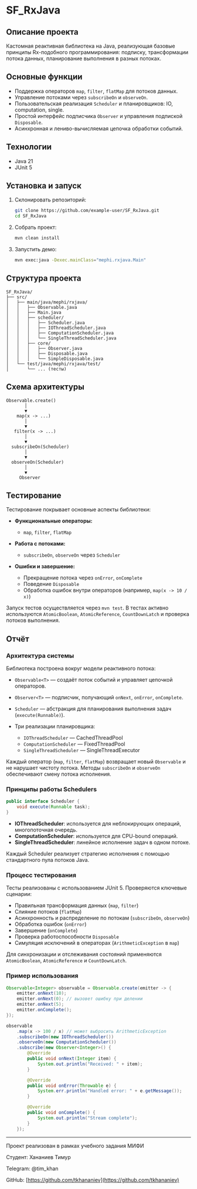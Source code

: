 # SF\_RxJava

## Описание проекта

Кастомная реактивная библиотека на Java, реализующая базовые принципы Rx-подобного программирования: подписку, трансформации потока данных, планирование выполнения в разных потоках.

## Основные функции

* Поддержка операторов `map`, `filter`, `flatMap` для потоков данных.
* Управление потоками через `subscribeOn` и `observeOn`.
* Пользовательская реализация `Scheduler` и планировщиков: IO, computation, single.
* Простой интерфейс подписчика `Observer` и управления подпиской `Disposable`.
* Асинхронная и лениво-вычисляемая цепочка обработки событий.

## Технологии

* Java 21
* JUnit 5

## Установка и запуск

1. Склонировать репозиторий:

   ```bash
   git clone https://github.com/example-user/SF_RxJava.git
   cd SF_RxJava
   ```
2. Собрать проект:

   ```bash
   mvn clean install
   ```
3. Запустить демо:

   ```bash
   mvn exec:java -Dexec.mainClass="mephi.rxjava.Main"
   ```

## Структура проекта

```plaintext
SF_RxJava/
├── src/
│   ├── main/java/mephi/rxjava/
│   │   ├── Observable.java
│   │   ├── Main.java
│   │   ├── scheduler/
│   │   │   ├── Scheduler.java
│   │   │   ├── IOThreadScheduler.java
│   │   │   ├── ComputationScheduler.java
│   │   │   └── SingleThreadScheduler.java
│   │   ├── core/
│   │   │   ├── Observer.java
│   │   │   ├── Disposable.java
│   │   │   └── SimpleDisposable.java
│   └── test/java/mephi/rxjava/test/
│       └── ... (тесты)
```

## Схема архитектуры

```plaintext
Observable.create()
       │
       ▼
    map(x -> ...)
       │
       ▼
   filter(x -> ...)
       │
       ▼
  subscribeOn(Scheduler)
       │
       ▼
  observeOn(Scheduler)
       │
       ▼
     Observer
```

## Тестирование

Тестирование покрывает основные аспекты библиотеки:

* **Функциональные операторы:**

  * `map`, `filter`, `flatMap`
* **Работа с потоками:**

  * `subscribeOn`, `observeOn` через `Scheduler`
* **Ошибки и завершение:**

  * Прекращение потока через `onError`, `onComplete`
  * Поведение `Disposable`
  * Обработка ошибок внутри операторов (например, `map(x -> 10 / x)`)

Запуск тестов осуществляется через `mvn test`. В тестах активно используются `AtomicBoolean`, `AtomicReference`, `CountDownLatch` и проверка потоков выполнения.

## Отчёт

### Архитектура системы

Библиотека построена вокруг модели реактивного потока:

* `Observable<T>` — создаёт поток событий и управляет цепочкой операторов.
* `Observer<T>` — подписчик, получающий `onNext`, `onError`, `onComplete`.
* `Scheduler` — абстракция для планирования выполнения задач (`execute(Runnable)`).
* Три реализации планировщика:

  * `IOThreadScheduler` — CachedThreadPool
  * `ComputationScheduler` — FixedThreadPool
  * `SingleThreadScheduler` — SingleThreadExecutor

Каждый оператор (`map`, `filter`, `flatMap`) возвращает новый `Observable` и не нарушает чистоту потока. Методы `subscribeOn` и `observeOn` обеспечивают смену потока исполнения.

### Принципы работы Schedulers

```java
public interface Scheduler {
    void execute(Runnable task);
}
```

* **IOThreadScheduler**: используется для неблокирующих операций, многопоточная очередь.
* **ComputationScheduler**: используется для CPU-bound операций.
* **SingleThreadScheduler**: линейное исполнение задач в одном потоке.

Каждый Scheduler реализует стратегию исполнения с помощью стандартного пула потоков Java.

### Процесс тестирования

Тесты реализованы с использованием JUnit 5. Проверяются ключевые сценарии:

* Правильная трансформация данных (`map`, `filter`)
* Слияние потоков (`flatMap`)
* Асинхронность и распределение по потокам (`subscribeOn`, `observeOn`)
* Обработка ошибок (`onError`)
* Завершение (`onComplete`)
* Проверка работоспособности `Disposable`
* Симуляция исключений в операторах (`ArithmeticException` в `map`)

Для синхронизации и отслеживания состояний применяются `AtomicBoolean`, `AtomicReference` и `CountDownLatch`.

### Пример использования

```java
Observable<Integer> observable = Observable.create(emitter -> {
    emitter.onNext(10);
    emitter.onNext(0); // вызовет ошибку при делении
    emitter.onNext(5);
    emitter.onComplete();
});

observable
    .map(x -> 100 / x) // может выбросить ArithmeticException
    .subscribeOn(new IOThreadScheduler())
    .observeOn(new ComputationScheduler())
    .subscribe(new Observer<Integer>() {
        @Override
        public void onNext(Integer item) {
            System.out.println("Received: " + item);
        }

        @Override
        public void onError(Throwable e) {
            System.err.println("Handled error: " + e.getMessage());
        }

        @Override
        public void onComplete() {
            System.out.println("Stream complete");
        }
    });
```

---

Проект реализован в рамках учебного задания МИФИ

Студент: Хананиев Тимур

Telegram: @tim_khan

GitHub: [https://github.com/tkhananiev](https://github.com/tkhananiev)
